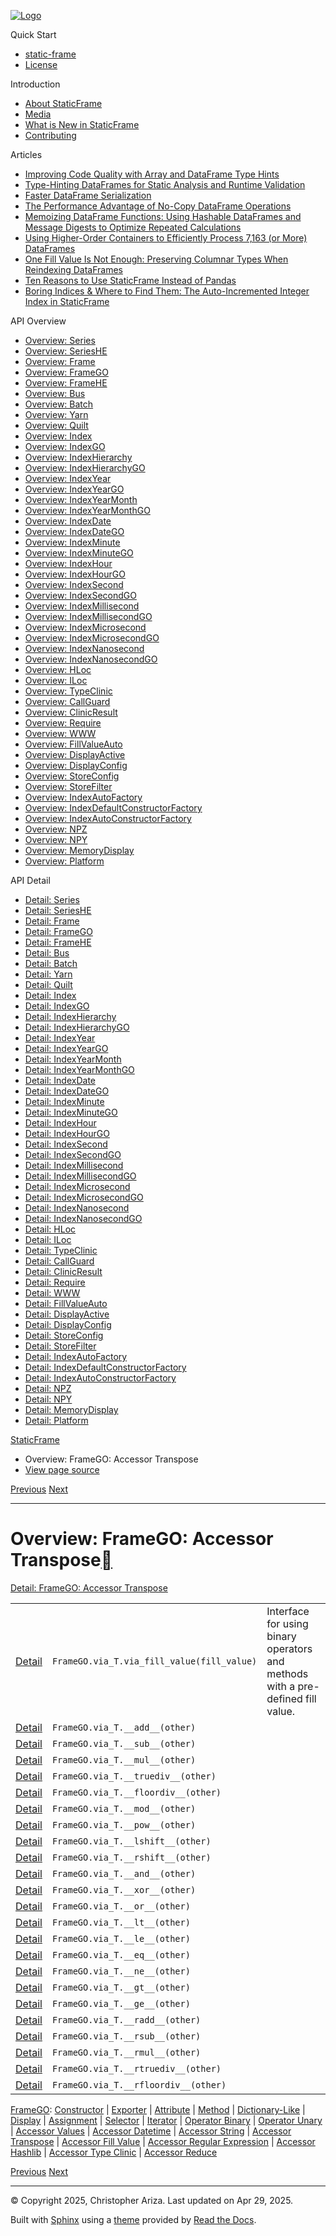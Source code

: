 [![Logo](../_static/sf-logo-web_icon-small.png)](../index.html)

Quick Start

* [static-frame](../readme.html)
* [License](../license.html)

Introduction

* [About StaticFrame](../intro.html)
* [Media](../intro.html#media)
* [What is New in StaticFrame](../new.html)
* [Contributing](../contributing.html)

Articles

* [Improving Code Quality with Array and DataFrame Type Hints](../articles/guard.html)
* [Type-Hinting DataFrames for Static Analysis and Runtime Validation](../articles/ftyping.html)
* [Faster DataFrame Serialization](../articles/serialize.html)
* [The Performance Advantage of No-Copy DataFrame Operations](../articles/no_copy.html)
* [Memoizing DataFrame Functions: Using Hashable DataFrames and Message Digests to Optimize Repeated Calculations](../articles/hash.html)
* [Using Higher-Order Containers to Efficiently Process 7,163 (or More) DataFrames](../articles/uhoc.html)
* [One Fill Value Is Not Enough: Preserving Columnar Types When Reindexing DataFrames](../articles/fill_value.html)
* [Ten Reasons to Use StaticFrame Instead of Pandas](../articles/upgrade.html)
* [Boring Indices & Where to Find Them: The Auto-Incremented Integer Index in StaticFrame](../articles/aiii.html)

API Overview

* [Overview: Series](series.html)
* [Overview: SeriesHE](series_he.html)
* [Overview: Frame](frame.html)
* [Overview: FrameGO](frame_go.html)
* [Overview: FrameHE](frame_he.html)
* [Overview: Bus](bus.html)
* [Overview: Batch](batch.html)
* [Overview: Yarn](yarn.html)
* [Overview: Quilt](quilt.html)
* [Overview: Index](index.html)
* [Overview: IndexGO](index_go.html)
* [Overview: IndexHierarchy](index_hierarchy.html)
* [Overview: IndexHierarchyGO](index_hierarchy_go.html)
* [Overview: IndexYear](index_year.html)
* [Overview: IndexYearGO](index_year_go.html)
* [Overview: IndexYearMonth](index_year_month.html)
* [Overview: IndexYearMonthGO](index_year_month_go.html)
* [Overview: IndexDate](index_date.html)
* [Overview: IndexDateGO](index_date_go.html)
* [Overview: IndexMinute](index_minute.html)
* [Overview: IndexMinuteGO](index_minute_go.html)
* [Overview: IndexHour](index_hour.html)
* [Overview: IndexHourGO](index_hour_go.html)
* [Overview: IndexSecond](index_second.html)
* [Overview: IndexSecondGO](index_second_go.html)
* [Overview: IndexMillisecond](index_millisecond.html)
* [Overview: IndexMillisecondGO](index_millisecond_go.html)
* [Overview: IndexMicrosecond](index_microsecond.html)
* [Overview: IndexMicrosecondGO](index_microsecond_go.html)
* [Overview: IndexNanosecond](index_nanosecond.html)
* [Overview: IndexNanosecondGO](index_nanosecond_go.html)
* [Overview: HLoc](hloc.html)
* [Overview: ILoc](iloc.html)
* [Overview: TypeClinic](type_clinic.html)
* [Overview: CallGuard](call_guard.html)
* [Overview: ClinicResult](clinic_result.html)
* [Overview: Require](require.html)
* [Overview: WWW](www.html)
* [Overview: FillValueAuto](fill_value_auto.html)
* [Overview: DisplayActive](display_active.html)
* [Overview: DisplayConfig](display_config.html)
* [Overview: StoreConfig](store_config.html)
* [Overview: StoreFilter](store_filter.html)
* [Overview: IndexAutoFactory](index_auto_factory.html)
* [Overview: IndexDefaultConstructorFactory](index_default_constructor_factory.html)
* [Overview: IndexAutoConstructorFactory](index_auto_constructor_factory.html)
* [Overview: NPZ](npz.html)
* [Overview: NPY](npy.html)
* [Overview: MemoryDisplay](memory_display.html)
* [Overview: Platform](platform.html)

API Detail

* [Detail: Series](../api_detail/series.html)
* [Detail: SeriesHE](../api_detail/series_he.html)
* [Detail: Frame](../api_detail/frame.html)
* [Detail: FrameGO](../api_detail/frame_go.html)
* [Detail: FrameHE](../api_detail/frame_he.html)
* [Detail: Bus](../api_detail/bus.html)
* [Detail: Batch](../api_detail/batch.html)
* [Detail: Yarn](../api_detail/yarn.html)
* [Detail: Quilt](../api_detail/quilt.html)
* [Detail: Index](../api_detail/index.html)
* [Detail: IndexGO](../api_detail/index_go.html)
* [Detail: IndexHierarchy](../api_detail/index_hierarchy.html)
* [Detail: IndexHierarchyGO](../api_detail/index_hierarchy_go.html)
* [Detail: IndexYear](../api_detail/index_year.html)
* [Detail: IndexYearGO](../api_detail/index_year_go.html)
* [Detail: IndexYearMonth](../api_detail/index_year_month.html)
* [Detail: IndexYearMonthGO](../api_detail/index_year_month_go.html)
* [Detail: IndexDate](../api_detail/index_date.html)
* [Detail: IndexDateGO](../api_detail/index_date_go.html)
* [Detail: IndexMinute](../api_detail/index_minute.html)
* [Detail: IndexMinuteGO](../api_detail/index_minute_go.html)
* [Detail: IndexHour](../api_detail/index_hour.html)
* [Detail: IndexHourGO](../api_detail/index_hour_go.html)
* [Detail: IndexSecond](../api_detail/index_second.html)
* [Detail: IndexSecondGO](../api_detail/index_second_go.html)
* [Detail: IndexMillisecond](../api_detail/index_millisecond.html)
* [Detail: IndexMillisecondGO](../api_detail/index_millisecond_go.html)
* [Detail: IndexMicrosecond](../api_detail/index_microsecond.html)
* [Detail: IndexMicrosecondGO](../api_detail/index_microsecond_go.html)
* [Detail: IndexNanosecond](../api_detail/index_nanosecond.html)
* [Detail: IndexNanosecondGO](../api_detail/index_nanosecond_go.html)
* [Detail: HLoc](../api_detail/hloc.html)
* [Detail: ILoc](../api_detail/iloc.html)
* [Detail: TypeClinic](../api_detail/type_clinic.html)
* [Detail: CallGuard](../api_detail/call_guard.html)
* [Detail: ClinicResult](../api_detail/clinic_result.html)
* [Detail: Require](../api_detail/require.html)
* [Detail: WWW](../api_detail/www.html)
* [Detail: FillValueAuto](../api_detail/fill_value_auto.html)
* [Detail: DisplayActive](../api_detail/display_active.html)
* [Detail: DisplayConfig](../api_detail/display_config.html)
* [Detail: StoreConfig](../api_detail/store_config.html)
* [Detail: StoreFilter](../api_detail/store_filter.html)
* [Detail: IndexAutoFactory](../api_detail/index_auto_factory.html)
* [Detail: IndexDefaultConstructorFactory](../api_detail/index_default_constructor_factory.html)
* [Detail: IndexAutoConstructorFactory](../api_detail/index_auto_constructor_factory.html)
* [Detail: NPZ](../api_detail/npz.html)
* [Detail: NPY](../api_detail/npy.html)
* [Detail: MemoryDisplay](../api_detail/memory_display.html)
* [Detail: Platform](../api_detail/platform.html)

[StaticFrame](../index.html)

* Overview: FrameGO: Accessor Transpose
* [View page source](../_sources/api_overview/frame_go-accessor_transpose.rst.txt)

[Previous](frame_go-accessor_string.html "Overview: FrameGO: Accessor String")
[Next](frame_go-accessor_fill_value.html "Overview: FrameGO: Accessor Fill Value")

---

# Overview: FrameGO: Accessor Transpose[](#overview-framego-accessor-transpose "Link to this heading")

[Detail: FrameGO: Accessor Transpose](../api_detail/frame_go-accessor_transpose.html#api-detail-framego-accessor-transpose)

|  |  |  |
| --- | --- | --- |
| [Detail](../api_detail/frame_go-accessor_transpose.html#api-sig-framego-via-t-via-fill-value) | `FrameGO.via_T.via_fill_value(fill_value)` | Interface for using binary operators and methods with a pre-defined fill value. |
| [Detail](../api_detail/frame_go-accessor_transpose.html#api-sig-framego-via-t-add) | `FrameGO.via_T.__add__(other)` |  |
| [Detail](../api_detail/frame_go-accessor_transpose.html#api-sig-framego-via-t-sub) | `FrameGO.via_T.__sub__(other)` |  |
| [Detail](../api_detail/frame_go-accessor_transpose.html#api-sig-framego-via-t-mul) | `FrameGO.via_T.__mul__(other)` |  |
| [Detail](../api_detail/frame_go-accessor_transpose.html#api-sig-framego-via-t-truediv) | `FrameGO.via_T.__truediv__(other)` |  |
| [Detail](../api_detail/frame_go-accessor_transpose.html#api-sig-framego-via-t-floordiv) | `FrameGO.via_T.__floordiv__(other)` |  |
| [Detail](../api_detail/frame_go-accessor_transpose.html#api-sig-framego-via-t-mod) | `FrameGO.via_T.__mod__(other)` |  |
| [Detail](../api_detail/frame_go-accessor_transpose.html#api-sig-framego-via-t-pow) | `FrameGO.via_T.__pow__(other)` |  |
| [Detail](../api_detail/frame_go-accessor_transpose.html#api-sig-framego-via-t-lshift) | `FrameGO.via_T.__lshift__(other)` |  |
| [Detail](../api_detail/frame_go-accessor_transpose.html#api-sig-framego-via-t-rshift) | `FrameGO.via_T.__rshift__(other)` |  |
| [Detail](../api_detail/frame_go-accessor_transpose.html#api-sig-framego-via-t-and) | `FrameGO.via_T.__and__(other)` |  |
| [Detail](../api_detail/frame_go-accessor_transpose.html#api-sig-framego-via-t-xor) | `FrameGO.via_T.__xor__(other)` |  |
| [Detail](../api_detail/frame_go-accessor_transpose.html#api-sig-framego-via-t-or) | `FrameGO.via_T.__or__(other)` |  |
| [Detail](../api_detail/frame_go-accessor_transpose.html#api-sig-framego-via-t-lt) | `FrameGO.via_T.__lt__(other)` |  |
| [Detail](../api_detail/frame_go-accessor_transpose.html#api-sig-framego-via-t-le) | `FrameGO.via_T.__le__(other)` |  |
| [Detail](../api_detail/frame_go-accessor_transpose.html#api-sig-framego-via-t-eq) | `FrameGO.via_T.__eq__(other)` |  |
| [Detail](../api_detail/frame_go-accessor_transpose.html#api-sig-framego-via-t-ne) | `FrameGO.via_T.__ne__(other)` |  |
| [Detail](../api_detail/frame_go-accessor_transpose.html#api-sig-framego-via-t-gt) | `FrameGO.via_T.__gt__(other)` |  |
| [Detail](../api_detail/frame_go-accessor_transpose.html#api-sig-framego-via-t-ge) | `FrameGO.via_T.__ge__(other)` |  |
| [Detail](../api_detail/frame_go-accessor_transpose.html#api-sig-framego-via-t-radd) | `FrameGO.via_T.__radd__(other)` |  |
| [Detail](../api_detail/frame_go-accessor_transpose.html#api-sig-framego-via-t-rsub) | `FrameGO.via_T.__rsub__(other)` |  |
| [Detail](../api_detail/frame_go-accessor_transpose.html#api-sig-framego-via-t-rmul) | `FrameGO.via_T.__rmul__(other)` |  |
| [Detail](../api_detail/frame_go-accessor_transpose.html#api-sig-framego-via-t-rtruediv) | `FrameGO.via_T.__rtruediv__(other)` |  |
| [Detail](../api_detail/frame_go-accessor_transpose.html#api-sig-framego-via-t-rfloordiv) | `FrameGO.via_T.__rfloordiv__(other)` |  |

[FrameGO](frame_go.html#api-overview-framego): [Constructor](frame_go-constructor.html#api-overview-framego-constructor) | [Exporter](frame_go-exporter.html#api-overview-framego-exporter) | [Attribute](frame_go-attribute.html#api-overview-framego-attribute) | [Method](frame_go-method.html#api-overview-framego-method) | [Dictionary-Like](frame_go-dictionary_like.html#api-overview-framego-dictionary-like) | [Display](frame_go-display.html#api-overview-framego-display) | [Assignment](frame_go-assignment.html#api-overview-framego-assignment) | [Selector](frame_go-selector.html#api-overview-framego-selector) | [Iterator](frame_go-iterator.html#api-overview-framego-iterator) | [Operator Binary](frame_go-operator_binary.html#api-overview-framego-operator-binary) | [Operator Unary](frame_go-operator_unary.html#api-overview-framego-operator-unary) | [Accessor Values](frame_go-accessor_values.html#api-overview-framego-accessor-values) | [Accessor Datetime](frame_go-accessor_datetime.html#api-overview-framego-accessor-datetime) | [Accessor String](frame_go-accessor_string.html#api-overview-framego-accessor-string) | [Accessor Transpose](#api-overview-framego-accessor-transpose) | [Accessor Fill Value](frame_go-accessor_fill_value.html#api-overview-framego-accessor-fill-value) | [Accessor Regular Expression](frame_go-accessor_regular_expression.html#api-overview-framego-accessor-regular-expression) | [Accessor Hashlib](frame_go-accessor_hashlib.html#api-overview-framego-accessor-hashlib) | [Accessor Type Clinic](frame_go-accessor_type_clinic.html#api-overview-framego-accessor-type-clinic) | [Accessor Reduce](frame_go-accessor_reduce.html#api-overview-framego-accessor-reduce)

[Previous](frame_go-accessor_string.html "Overview: FrameGO: Accessor String")
[Next](frame_go-accessor_fill_value.html "Overview: FrameGO: Accessor Fill Value")

---

© Copyright 2025, Christopher Ariza.
Last updated on Apr 29, 2025.

Built with [Sphinx](https://www.sphinx-doc.org/) using a
[theme](https://github.com/readthedocs/sphinx_rtd_theme)
provided by [Read the Docs](https://readthedocs.org).